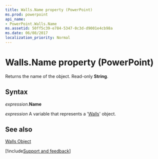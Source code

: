 ```yaml
---
title: Walls.Name property (PowerPoint)
ms.prod: powerpoint
api_name:
- PowerPoint.Walls.Name
ms.assetid: 50ff5c39-e784-5347-0c3d-d9001e4cb98a
ms.date: 06/08/2017
localization_priority: Normal
---
```



# Walls.Name property (PowerPoint)

Returns the name of the object. Read-only  **String**.


## Syntax

_expression_.**Name**

_expression_ A variable that represents a '[Walls](PowerPoint.Walls.md)' object.


## See also


[Walls Object](PowerPoint.Walls.md)

[!include[Support and feedback](~/includes/feedback-boilerplate.md)]
